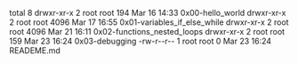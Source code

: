 total 8
drwxr-xr-x 2 root root  194 Mar 16 14:33 0x00-hello_world
drwxr-xr-x 2 root root 4096 Mar 17 16:55 0x01-variables_if_else_while
drwxr-xr-x 2 root root 4096 Mar 21 16:11 0x02-functions_nested_loops
drwxr-xr-x 2 root root  159 Mar 23 16:24 0x03-debugging
-rw-r--r-- 1 root root    0 Mar 23 16:24 READEME.md
